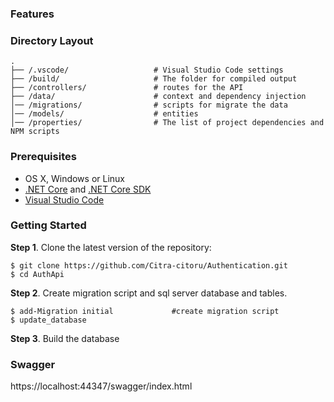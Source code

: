 

### Features

### Directory Layout

```shell
.
├── /.vscode/                   # Visual Studio Code settings
├── /build/                     # The folder for compiled output
├── /controllers/               # routes for the API
├── /data/						# context and dependency injection
│── /migrations/				# scripts for migrate the data
│── /models/					# entities
│── /properties/				# The list of project dependencies and NPM scripts
```


### Prerequisites

* OS X, Windows or Linux
* [.NET Core](https://www.microsoft.com/net/core) and [.NET Core SDK](https://www.microsoft.com/net/core)
* [Visual Studio Code](https://code.visualstudio.com/)

### Getting Started

**Step 1**. Clone the latest version of the repository:

```shell
$ git clone https://github.com/Citra-citoru/Authentication.git
$ cd AuthApi
```

**Step 2**. Create migration script and sql server database and tables.

```shell
$ add-Migration initial				#create migration script
$ update_database
```
**Step 3**. Build the database

### Swagger

https://localhost:44347/swagger/index.html